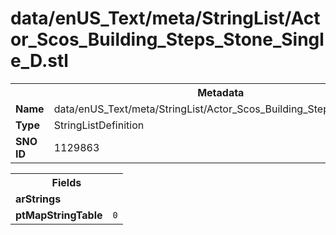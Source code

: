 <h1>data/enUS_Text/meta/StringList/Actor_Scos_Building_Steps_Stone_Single_D.stl</h1><table><tr><th colspan="100%">Metadata</th></tr><tr><td><b>Name</b></td><td>data/enUS_Text/meta/StringList/Actor_Scos_Building_Steps_Stone_Single_D.stl</td></tr><tr><td><b>Type</b></td><td>StringListDefinition</td></tr><tr><td><b>SNO ID</b></td><td>1129863</td></tr></table>

<table><tr><th colspan="100%">Fields</th></tr><tr><td><b>arStrings</b></td><td></td></tr><tr><td><b>ptMapStringTable</b></td><td><code>0</code></td></tr></table>

